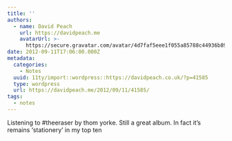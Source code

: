 ```yaml
---
title: ''
authors:
  - name: David Peach
    url: https://davidpeach.me
    avatarUrl: >-
      https://secure.gravatar.com/avatar/4d7faf5eee1f055a85788c44936b8995eaab6dfb004e7854ec747ccb272e91ee?s=96&d=mm&r=g
date: 2012-09-11T17:06:00.000Z
metadata:
  categories:
    - Notes
  uuid: 11ty/import::wordpress::https://davidpeach.co.uk/?p=41585
  type: wordpress
  url: https://davidpeach.me/2012/09/11/41585/
tags:
  - notes
---
```

Listening to #theeraser by thom yorke. Still a great album. In fact it’s remains ‘stationery’ in my top ten